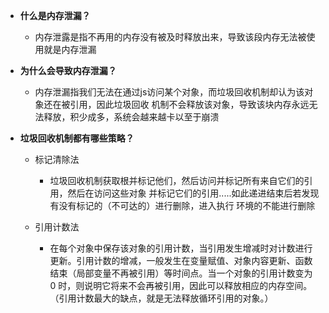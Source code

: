 - **什么是内存泄漏？**
  - 内存泄露是指不再用的内存没有被及时释放出来，导致该段内存无法被使用就是内存泄漏

- **为什么会导致内存泄漏？**
  - 内存泄漏指我们无法在通过js访问某个对象，而垃圾回收机制却认为该对象还在被引用，因此垃圾回收 
  机制不会释放该对象，导致该块内存永远无法释放，积少成多，系统会越来越卡以至于崩溃

- **垃圾回收机制都有哪些策略？**

  - 标记清除法
    - 垃圾回收机制获取根并标记他们，然后访问并标记所有来自它们的引用，然后在访问这些对象
      并标记它们的引用.....如此递进结束后若发现有没有标记的（不可达的）进行删除，进入执行 
      环境的不能进行删除

  - 引用计数法
    - 在每个对象中保存该对象的引用计数，当引用发生增减时对计数进行更新。引用计数的增减，一般发生在变量赋值、对象内容更新、函数结束（局部变量不再被引用）等时间点。当一个对象的引用计数变为 0 时，则说明它将来不会再被引用，因此可以释放相应的内存空间。（引用计数最大的缺点，就是无法释放循环引用的对象。）
